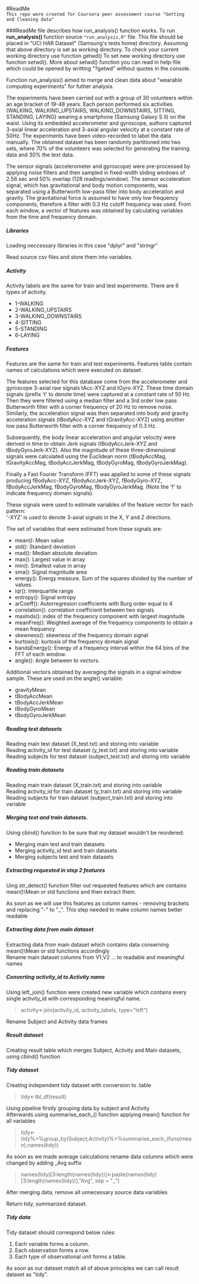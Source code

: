 #ReadMe  
`This repo were created for Coursera peer assessment course "Getting and Cleaning data"`  

###ReadMe file describes how run_analysis() function works.
To run **run_analysis()** function source *`"run_analysis.R"`* file.
This file should be placed in "UCI HAR Dataset" (Samsung's tests home) directory.
Assuming that above directory is set as working directory. To check your current working directory use function getwd()
To set new working directory use function setwd(). More about setwd() function you can read in help-file which could 
be opened by writting "?getwd" without quotes in the console.

 Function run_analysis() aimed to merge and clean data about "wearable computing experiments" for futher analysis.

The experiments have been carried out with a group of 30 volunteers within an age bracket of 19-48 years. 
Each person performed six activities (WALKING, WALKING_UPSTAIRS, WALKING_DOWNSTAIRS, SITTING, STANDING, LAYING) 
wearing a smartphone (Samsung Galaxy S II) on the waist. Using its embedded accelerometer and gyroscope, 
authors captured 3-axial linear acceleration and 3-axial angular velocity at a constant rate of 50Hz. 
The experiments have been video-recorded to label the data manually. The obtained dataset has been randomly partitioned into two sets, where 70% of the volunteers was selected for generating the training data and 30% the test data. 

The sensor signals (accelerometer and gyroscope) were pre-processed by applying noise filters and then sampled in 
fixed-width sliding windows of 2.56 sec and 50% overlap (128 readings/window). 
The sensor acceleration signal, which has gravitational and body motion components,
was separated using a Butterworth low-pass filter into body acceleration and gravity. 
The gravitational force is assumed to have only low frequency components, therefore a filter with 0.3 Hz cutoff frequency was used. From each window, a vector of features was obtained by calculating variables from the time and frequency domain.

##### Libraries
Loading neccessary libraries in this case "dplyr" and "stringr"

Read source csv files and store them into variables.
##### Activity
Activity labels are the same for train and test experiments. There are 6 types of activity.
- 1-WALKING
- 2-WALKING_UPSTAIRS
- 3-WALKING_DOWNSTAIRS
- 4-SITTING
- 5-STANDING
- 6-LAYING 

##### Features
Features are the same for train and test experiments. Features table contain names of calculations which were executed on dataset.

The features selected for this database come from the accelerometer and gyroscope 3-axial raw signals tAcc-XYZ and tGyro-XYZ. These time domain signals (prefix 't' to denote time) were captured at a constant rate of 50 Hz. Then they were filtered using a median filter and a 3rd order low pass Butterworth filter with a corner frequency of 20 Hz to remove noise. Similarly, the acceleration signal was then separated into body and gravity acceleration signals (tBodyAcc-XYZ and tGravityAcc-XYZ) using another low pass Butterworth filter with a corner frequency of 0.3 Hz. 

Subsequently, the body linear acceleration and angular velocity were derived in time to obtain Jerk signals (tBodyAccJerk-XYZ and tBodyGyroJerk-XYZ). Also the magnitude of these three-dimensional signals were calculated using the Euclidean norm (tBodyAccMag, tGravityAccMag, tBodyAccJerkMag, tBodyGyroMag, tBodyGyroJerkMag). 

Finally a Fast Fourier Transform (FFT) was applied to some of these signals producing fBodyAcc-XYZ, fBodyAccJerk-XYZ, fBodyGyro-XYZ, fBodyAccJerkMag, fBodyGyroMag, fBodyGyroJerkMag. (Note the 'f' to indicate frequency domain signals). 

These signals were used to estimate variables of the feature vector for each pattern:  
'-XYZ' is used to denote 3-axial signals in the X, Y and Z directions.

The set of variables that were estimated from these signals are: 

+ mean(): Mean value
+ std(): Standard deviation
+ mad(): Median absolute deviation 
+ max(): Largest value in array
+ min(): Smallest value in array
+ sma(): Signal magnitude area
+ energy(): Energy measure. Sum of the squares divided by the number of values. 
+ iqr(): Interquartile range 
+ entropy(): Signal entropy
+ arCoeff(): Autorregresion coefficients with Burg order equal to 4
+ correlation(): correlation coefficient between two signals
+ maxInds(): index of the frequency component with largest magnitude
+ meanFreq(): Weighted average of the frequency components to obtain a mean frequency
+ skewness(): skewness of the frequency domain signal 
+ kurtosis(): kurtosis of the frequency domain signal 
+ bandsEnergy(): Energy of a frequency interval within the 64 bins of the FFT of each window.
+ angle(): Angle between to vectors.

Additional vectors obtained by averaging the signals in a signal window sample. These are used on the angle() variable:

+ gravityMean
+ tBodyAccMean
+ tBodyAccJerkMean
+ tBodyGyroMean
+ tBodyGyroJerkMean

##### Reading test datasets
Reading main test dataset (X_test.txt) and storing into variable  
Reading activity_id for test dataset (y_test.txt) and storing into variable  
Reading subjects for test dataset (subject_test.txt) and storing into variable  

##### Reading train datasets
Reading main train dataset (X_train.txt) and storing into variable  
Reading activity_id for train dataset (y_train.txt) and storing into variable  
Reading subjects for train dataset (subject_train.txt) and storing into variable  

##### Merging test and train datasets. 
Using cbind() function to be sure that my dataset wouldn't be reordered:  
+ Merging main test and train datasets  
+ Merging activity_id test and train datasets  
+ Merging subjects test and train datasets  

##### Extracting requested in step 2 features
Uing str_detect() function filter out requested features which are contains mean()\Mean or std functions and then extract them.  

As soon as we will use this features as column names - removing brackets and replacing "-" to "_". This step needed to make column names better readable  

##### Extracting data from main dataset
Extracting data from main dataset which contains data conserning mean()\Mean or std functions accordingly  
Rename main dataset columns from V1,V2 ... to readable and meaningful names

##### Converting activity_id to Activity name
Using left_join() function were created new variable which contains every single activity_id with corresponding meaningful name.  
> activity<-join(activity_id, activity_labels, type="left")  

Rename Subject and Activity data frames


##### Result dataset
Creating result table which merges Subject, Activity and Main datasets, using cbind() function  

##### Tidy dataset
Creating independent tidy dataset with conversion to .table
 > tidy<-tbl_df(result)
 
Using pipeline firstly grouping data by subject and Activity  
Afterwards using summarise_each_() function applying mean() function for all variables
> tidy<-tidy%>%group_by(Subject,Activity)%>%summarise_each_(funs(mean),names(tidy))

As soon as we made average calculations rename data columns which were changed by adding _Avg suffix
> names(tidy)[3:length(names(tidy))]<-paste(names(tidy)[3:length(names(tidy))],"Avg", sep = "_")

After merging data, remove all unnecessary source data variables 

Return tidy, summarized dataset.

##### Tidy data
Tidy dataset should correspond below rules:  
1. Each variable forms a column.  
2. Each observation forms a row.  
3. Each type of observational unit forms a table.  

As soon as our dataset match all of above principles we can call result dataset as "tidy".
